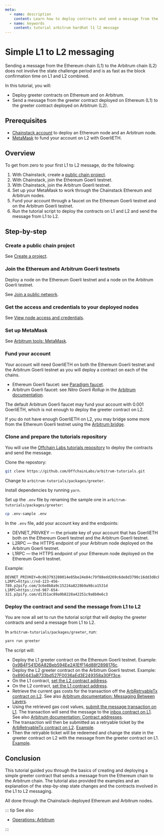 ```yaml
---
meta:
  - name: description
    content: Learn how to deploy contracts and send a message from the Ethereum chain to the Arbitrum chain.
  - name: keywords
    content: tutorial arbitrum hardhat l1 l2 message
---
```


# Simple L1 to L2 messaging

Sending a message from the Ethereum chain (L1) to the Arbitrum chain (L2) does not involve the state challenge period and is as fast as the block confirmation time on L1 and L2 combined.

In this tutorial, you will:

* Deploy greeter contracts on Ethereum and on Arbitrum.
* Send a message from the greeter contract deployed on Ethereum (L1) to the greeter contract deployed on Arbitrum (L2).

## Prerequisites

* <a href="https://console.chainstack.com/" target="_blank">Chainstack account</a> to deploy an Ethereum node and an Arbitrum node.
* [MetaMask](https://metamask.io/) to fund your account on L2 with GoerliETH.

## Overview

To get from zero to your first L1 to L2 message, do the following:

1. With Chainstack, create a [public chain project](/glossary/public-chain-project).
1. With Chainstack, join the Ethereum Goerli testnet.
1. With Chainstack, join the Arbitrum Goerli testnet.
1. Set up your MetaMask to work through the Chainstack Ethereum and Arbitrum nodes.
1. Fund your account through a faucet on the Ethereum Goerli testnet and on the Arbitrum Goerli testnet.
1. Run the tutorial script to deploy the contracts on L1 and L2 and send the message from L1 to L2.

## Step-by-step

### Create a public chain project

See [Create a project](/platform/create-a-project).

### Join the Ethereum and Arbitrum Goerli testnets

Deploy a node on the Ethereum Goerli testnet and a node on the Arbitrum Goerli testnet.

See [Join a public network](/platform/join-a-public-network).

### Get the access and credentials to your deployed nodes

See [View node access and credentials](/platform/view-node-access-and-credentials).

### Set up MetaMask

See [Arbitrum tools: MetaMask](/operations/arbitrum/tools).

### Fund your account

Your account will need GoerliETH on both the Ethereum Goerli testnet and the Arbitrum Goerli testnet as you will deploy a contract on each of the chains.

* Ethereum Goerli faucet: see [Paradigm faucet](https://faucet.paradigm.xyz/).
* Arbitrum Goerli faucet: see *Nitro Goerli Rollup* in the [Arbitrum documentation](https://developer.offchainlabs.com/docs/Public_Chains#get-some-native-currency).

The default Arbitrum Goerli faucet may fund your account with 0.001 GoerliETH, which is not enough to deploy the greeter contract on L2.

If you do not have enough GoerliETH on L2, you may bridge some more from the Ethereum Goerli testnet using the [Arbitrum bridge](https://bridge.arbitrum.io/).

### Clone and prepare the tutorials repository

You will use the [Offchain Labs tutorials repository](https://github.com/OffchainLabs/arbitrum-tutorials.git) to deploy the contracts and send the message.

Clone the repostory:

``` sh
git clone https://github.com/OffchainLabs/arbitrum-tutorials.git
```

Change to `arbitrum-tutorials/packages/greeter`.

Install dependencies by running `yarn`.

Set up the `.env` file by renaming the sample one in `arbitrum-tutorials/packages/greeter`:

``` sh
cp .env-sample .env
```

In the `.env` file, add your account key and the endpoints:

* DEVNET_PRIVKEY — the private key of your account that has GoerliETH both on the Ethereum Goerli testnet and the Arbitrum Goerli testnet.
* L2RPC — the HTTPS endpoint of your Arbitrum node deployed on the Arbitrum Goerli testnet.
* L1RPC — the HTTPS endpoint of your Ethereum node deployed on the Ethereum Goerli testnet.

Example:

``` env
DEVNET_PRIVKEY=0c063793280014e85be24e84c79f88edd269c6de8d3790c16dd3d8cbd19c8c59
L2RPC=https://nd-123-456-789.p2pify.com/3c6e0b8a9c15224a8228b9a98ca1531d
L1RPC=https://nd-987-654-321.p2pify.com/d1351ac89a9b8228a42251c9a8b0e6c3
```

### Deploy the contract and send the message from L1 to L2

You are now all set to run the tutorial script that will deploy the greeter contracts and send a message from L1 to L2.

In `arbitrum-tutorials/packages/greeter`, run:

``` sh
yarn run greeter
```

The script will:

* Deploy the L1 greeter contract on the Ethereum Goerli testnet. Example: [0x9B4F541D6A82Beb594Ee2A1EfF14d88f2898176c](https://goerli.etherscan.io/address/0x9B4F541D6A82Beb594Ee2A1EfF14d88f2898176c).
* Deploy the L2 greeter contract on the Arbitrum Goerli testnet. Example: [0x890443aB733bd527F0036aEd3E249358a30Ff3ce](https://goerli-rollup-explorer.arbitrum.io/address/0x890443aB733bd527F0036aEd3E249358a30Ff3ce).
* On the L1 contract, [set the L2 contract address](https://goerli.etherscan.io/tx/0xbd20609976a96ce791eae71dae0e87a254f542eab1ab400ce8b4681cc4f6b5aa).
* On the L2 contract, [set the L1 contract address](https://goerli-rollup-explorer.arbitrum.io/tx/0x98dcfec500561985cdaf0f3933f1b361b3106edc055e0a2644c0f67396596d42/internal-transactions).
* Retrieve the current gas costs for the transaction off the [ArbRetryableTx contract on L2](https://goerli-rollup-explorer.arbitrum.io/address/0x000000000000000000000000000000000000006E/read-contract). See also [Arbitrum documentation: Messaging Between Layers](https://developer.offchainlabs.com/docs/L1_L2_Messages).
* Using the retrieved gas cost values, [submit the message transaction on L1](https://goerli.etherscan.io/tx/0xa39ecbb53844d009dc121825c26b0608def2c4117d81a6ebeb6000fcf304ac9e). The transaction will send the message to the [inbox contract on L1](https://goerli.etherscan.io/address/0x6BEbC4925716945D46F0Ec336D5C2564F419682C#readProxyContract). See also [Arbitrum documentation: Contract addresses](https://developer.offchainlabs.com/docs/Useful_Addresses).
* The transaction will then be submitted as a retryable ticket by the [ArbRetryableTx contract on L2](https://goerli-rollup-explorer.arbitrum.io/address/0x000000000000000000000000000000000000006E/). [Example](https://goerli-rollup-explorer.arbitrum.io/tx/0xac1f89c9d449145aaa6a715bfb7a678009654191b379c03d20bd0a27b8f6968f).
* Then the retryable ticket will be redeemed and change the state in the greeter contract on L2 with the message from the greeter contract on L1. [Example](https://goerli-rollup-explorer.arbitrum.io/tx/0x6c8dd56c1ef93064b7b219154327361c051588dfadf716cc23e9d5e3ed610814).

## Conclusion

This tutorial guided you through the basics of creating and deploying a simple greeter contract that sends a message from the Ethereum chain to the Arbitrum chain. The tutorial also provided the examples and an explanation of the step-by-step state changes and the contracts involved in the L1 to L2 messaging.

All done through the Chainstack-deployed Ethereum and Arbitrum nodes.

::: tip See also

* [Operations: Arbitrum](/operations/arbitrum/)

:::
